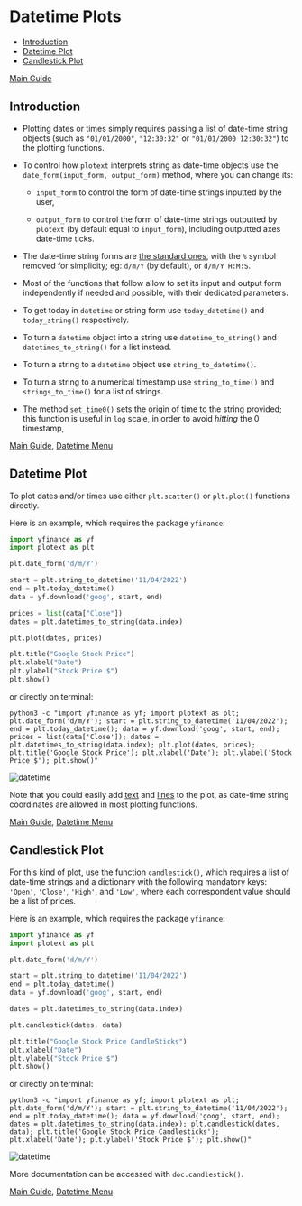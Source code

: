 # Datetime Plots

- [Introduction](https://github.com/piccolomo/plotext/blob/master/readme/datetime.md#introduction)
- [Datetime Plot](https://github.com/piccolomo/plotext/blob/master/readme/datetime.md#datetime-plot)
- [Candlestick Plot](https://github.com/piccolomo/plotext/blob/master/readme/datetime.md#candlestick-plot)

[Main Guide](https://github.com/piccolomo/plotext#guide)

## Introduction

* Plotting dates or times simply requires passing a list of date-time string objects (such as `"01/01/2000"`, `"12:30:32"` or `"01/01/2000 12:30:32"`) to the plotting functions. 

* To control how `plotext` interprets string as date-time objects use the `date_form(input_form, output_form)` method, where you can change its: 
  
  * `input_form` to control the form of date-time strings inputted by the user,
  
  * `output_form` to control the form of date-time strings outputted by `plotext` (by default equal to `input_form`), including outputted axes date-time ticks.

* The date-time string forms are [the standard ones](https://docs.python.org/3/library/datetime.html#strftime-and-strptime-format-codes), with the `%` symbol removed for simplicity; eg: `d/m/Y` (by default), or `d/m/Y H:M:S`.

* Most of the functions that follow allow to set its input and output form independently if needed and possible, with their dedicated parameters.
- To get today in `datetime` or string form use `today_datetime()` and `today_string()` respectively.

- To turn a `datetime` object into a string use `datetime_to_string()` and `datetimes_to_string()` for a list instead. 

- To turn a string to a `datetime` object use `string_to_datetime()`.

- To turn a string to a numerical timestamp use `string_to_time()` and `strings_to_time()` for a list of strings.

- The method `set_time0()` sets the origin of time to the string provided; this function is useful in `log` scale, in order to avoid *hitting* the 0 timestamp,

[Main Guide](https://github.com/piccolomo/plotext#guide), [Datetime Menu](https://github.com/piccolomo/plotext/blob/master/readme/datetime.md#datetime-plots)

## Datetime Plot

To plot dates and/or times use either `plt.scatter()` or `plt.plot()` functions directly. 

Here is an example, which requires the package `yfinance`:

```python
import yfinance as yf
import plotext as plt

plt.date_form('d/m/Y')

start = plt.string_to_datetime('11/04/2022')
end = plt.today_datetime()
data = yf.download('goog', start, end)

prices = list(data["Close"])
dates = plt.datetimes_to_string(data.index)

plt.plot(dates, prices)

plt.title("Google Stock Price")
plt.xlabel("Date")
plt.ylabel("Stock Price $")
plt.show()
```

or directly on terminal:

```console
python3 -c "import yfinance as yf; import plotext as plt; plt.date_form('d/m/Y'); start = plt.string_to_datetime('11/04/2022'); end = plt.today_datetime(); data = yf.download('goog', start, end); prices = list(data['Close']); dates = plt.datetimes_to_string(data.index); plt.plot(dates, prices); plt.title('Google Stock Price'); plt.xlabel('Date'); plt.ylabel('Stock Price $'); plt.show()"
```

![datetime](https://raw.githubusercontent.com/piccolomo/plotext/master/data/datetime.png)

Note that you could easily add [text](https://github.com/piccolomo/plotext/blob/master/readme/other.md#text-plot) and [lines](https://github.com/piccolomo/plotext/blob/master/readme/aspect.md#plot-lines) to the plot, as date-time string coordinates are allowed in most plotting functions.

[Main Guide](https://github.com/piccolomo/plotext#guide), [Datetime Menu](https://github.com/piccolomo/plotext/blob/master/readme/datetime.md#datetime-plots)

## Candlestick Plot

For this kind of plot, use the function `candlestick()`, which requires a list of date-time strings and a dictionary with the following mandatory keys: `'Open'`, `'Close'`, `'High'`, and `'Low'`, where each correspondent value should be a list of prices. 

Here is an example, which requires the package `yfinance`:

```python
import yfinance as yf
import plotext as plt

plt.date_form('d/m/Y')

start = plt.string_to_datetime('11/04/2022')
end = plt.today_datetime()
data = yf.download('goog', start, end)

dates = plt.datetimes_to_string(data.index)

plt.candlestick(dates, data)

plt.title("Google Stock Price CandleSticks")
plt.xlabel("Date")
plt.ylabel("Stock Price $")
plt.show()
```

or directly on terminal:

```console
python3 -c "import yfinance as yf; import plotext as plt; plt.date_form('d/m/Y'); start = plt.string_to_datetime('11/04/2022'); end = plt.today_datetime(); data = yf.download('goog', start, end); dates = plt.datetimes_to_string(data.index); plt.candlestick(dates, data); plt.title('Google Stock Price Candlesticks'); plt.xlabel('Date'); plt.ylabel('Stock Price $'); plt.show()"
```

![datetime](https://raw.githubusercontent.com/piccolomo/plotext/master/data/candlestick.png)

More documentation can be accessed with `doc.candlestick()`.

[Main Guide](https://github.com/piccolomo/plotext#guide), [Datetime Menu](https://github.com/piccolomo/plotext/blob/master/readme/datetime.md#datetime-plots)
